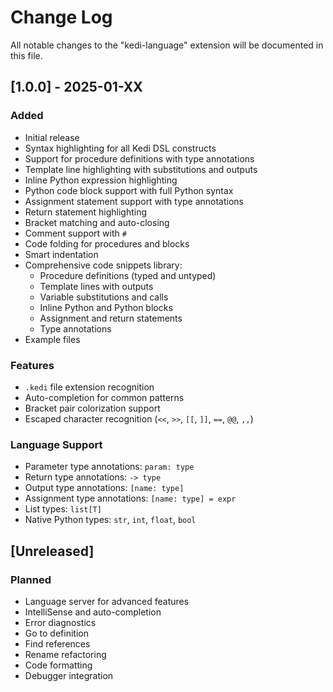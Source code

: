 # Change Log

All notable changes to the "kedi-language" extension will be documented in this file.

## [1.0.0] - 2025-01-XX

### Added
- Initial release
- Syntax highlighting for all Kedi DSL constructs
- Support for procedure definitions with type annotations
- Template line highlighting with substitutions and outputs
- Inline Python expression highlighting
- Python code block support with full Python syntax
- Assignment statement support with type annotations
- Return statement highlighting
- Bracket matching and auto-closing
- Comment support with `#`
- Code folding for procedures and blocks
- Smart indentation
- Comprehensive code snippets library:
  - Procedure definitions (typed and untyped)
  - Template lines with outputs
  - Variable substitutions and calls
  - Inline Python and Python blocks
  - Assignment and return statements
  - Type annotations
- Example files

### Features
- `.kedi` file extension recognition
- Auto-completion for common patterns
- Bracket pair colorization support
- Escaped character recognition (`<<`, `>>`, `[[`, `]]`, `==`, `@@`, `,,`)

### Language Support
- Parameter type annotations: `param: type`
- Return type annotations: `-> type`
- Output type annotations: `[name: type]`
- Assignment type annotations: `[name: type] = expr`
- List types: `list[T]`
- Native Python types: `str`, `int`, `float`, `bool`

## [Unreleased]

### Planned
- Language server for advanced features
- IntelliSense and auto-completion
- Error diagnostics
- Go to definition
- Find references
- Rename refactoring
- Code formatting
- Debugger integration
